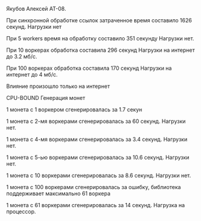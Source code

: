 Якубов Алексей АТ-08. 

При синхронной обработке ссылок затраченное время составило 1626 секунд. Нагрузки нет

При 5 workers время на обработку составило 351 секунду  Нагрузки нет.

При 10 воркерах обработка составила 296 секунд  Нагрузки на интернет до 3.2 мб/с. 

При 100 воркерах обработка составила 170 секунд  Нагрузки на интернет до 4 мб/с. 

Влияние произошло только на интернет

CPU-BOUND Генерация монет

1 монета с 1 воркером сгенерировалась за 1.7 секун

1 монета с 2-мя воркерами сгенерировалась за 60 секунд. Нагрузки нет. 

1 монета с 4-мя воркерами сгенерировалась за 3.4 секунд.  Нагрузки нет. 

1 монета с 5-ью воркерами сгенерировалась за 10.6 секунд.  Нагрузки нет. 

1 монета с 10 воркерами сгенерировалась за 8.6 секунд.  Нагрузки нет. 

1 монета с 100 воркерами сгенерировалась за ошибку, библиотека поддерживает максимально 61 воркера 

1 монета с 61 воркерами сгенерировалась за 14 секунд.  Нагрузка на процессор. 
